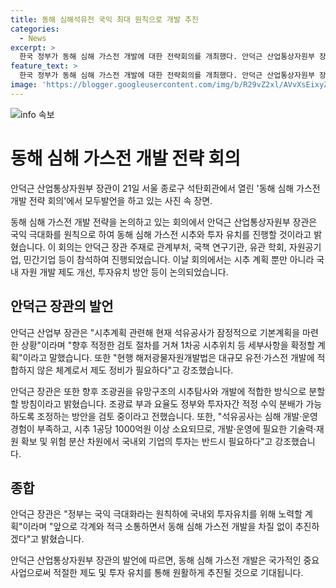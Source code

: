 ```yaml
---
title: 동해 심해석유전 국익 최대 원칙으로 개발 추진
categories:
  - News
excerpt: >
  한국 정부가 동해 심해 가스전 개발에 대한 전략회의를 개최했다. 안덕근 산업통상자원부 장관은 국익 극대화를 원칙으로 시추와 투자 유치를 계획하고, 조광제도 정비 및 적정 수익 분배 등을 강조했다. 또한, 현행 법은 대규모 유전·가스전 개발에 부적합하다며 제도 정비가 필요하다고 강조했으며, 국내외 기업의 투자가 필요하다고 강조하며, 향후 개발을 차질 없이 추진할 계획이라고 밝혔다. 
feature_text: >
  한국 정부가 동해 심해 가스전 개발에 대한 전략회의를 개최했다. 안덕근 산업통상자원부 장관은 국익 극대화를 원칙으로 시추와 투자 유치를 계획하고, 조광제도 정비 및 적정 수익 분배 등을 강조했다. 또한, 현행 법은 대규모 유전·가스전 개발에 부적합하다며 제도 정비가 필요하다고 강조했으며, 국내외 기업의 투자가 필요하다고 강조하며, 향후 개발을 차질 없이 추진할 계획이라고 밝혔다. 
image: 'https://blogger.googleusercontent.com/img/b/R29vZ2xl/AVvXsEixyZcFfHzMRdzZMjFBmAUKJYCLCGyLL1o632UiGVXcaFdKo_bkvkuCioo0uUKlGfBVcT3P84aROyZIXSBEx3Aw5nCQ3pTgDom1WDC4m8eifvWiAmWEEVb4x6G_l8C0QH225ldMjyaFvpxGEBGNO37VmDTDMHGhJPq73UglMfDca1-0aw/s1600/blogspot.png'
---
```


<p><img src="https://blogger.googleusercontent.com/img/b/R29vZ2xl/AVvXsEixyZcFfHzMRdzZMjFBmAUKJYCLCGyLL1o632UiGVXcaFdKo_bkvkuCioo0uUKlGfBVcT3P84aROyZIXSBEx3Aw5nCQ3pTgDom1WDC4m8eifvWiAmWEEVb4x6G_l8C0QH225ldMjyaFvpxGEBGNO37VmDTDMHGhJPq73UglMfDca1-0aw/s1600/blogspot.png" alt="info 속보" /></p>

<h1>동해 심해 가스전 개발 전략 회의</h1>

<p data-ke-size="size16">안덕근 산업통상자원부 장관이 21일 서울 종로구 석탄회관에서 열린 '동해 심해 가스전 개발 전략 회의'에서 모두발언을 하고 있는 사진 속 장면.</p>

<p>동해 심해 가스전 개발 전략을 논의하고 있는 회의에서 안덕근 산업통상자원부 장관은 국익 극대화를 원칙으로 하여 동해 심해 가스전 시추와 투자 유치를 진행할 것이라고 밝혔습니다. 이 회의는 안덕근 장관 주재로 관계부처, 국책 연구기관, 유관 학회, 자원공기업, 민간기업 등이 참석하여 진행되었습니다. 이날 회의에서는 시추 계획 뿐만 아니라 국내 자원 개발 제도 개선, 투자유치 방안 등이 논의되었습니다.</p>

<h2 data-ke-size="size26">안덕근 장관의 발언</h2>

<p data-ke-size="size16">안덕근 산업부 장관은 "시추계획 관련해 현재 석유공사가 잠정적으로 기본계획을 마련한 상황"이라며 "향후 적정한 검토 절차를 거쳐 1차공 시추위치 등 세부사항을 확정할 계획"이라고 말했습니다. 또한 "현행 해저광물자원개발법은 대규모 유전·가스전 개발에 적합하지 않은 체계로서 제도 정비가 필요하다"고 강조했습니다.</p>

<p>안덕근 장관은 또한 향후 조광권을 유망구조의 시추탐사와 개발에 적합한 방식으로 분할할 방침이라고 밝혔습니다. 조광료 부과 요율도 정부와 투자자간 적정 수익 분배가 가능하도록 조정하는 방안을 검토 중이라고 전했습니다. 또한, "석유공사는 심해 개발·운영 경험이 부족하고, 시추 1공당 1000억원 이상 소요되므로, 개발·운영에 필요한 기술력·재원 확보 및 위험 분산 차원에서 국내외 기업의 투자는 반드시 필요하다"고 강조했습니다.</p>

<h2 data-ke-size="size26">종합</h2>

<p data-ke-size="size16">안덕근 장관은 "정부는 국익 극대화라는 원칙하에 국내외 투자유치를 위해 노력할 계획"이라며 "앞으로 각계와 적극 소통하면서 동해 심해 가스전 개발을 차질 없이 추진하겠다"고 밝혔습니다.</p>

<p>안덕근 산업통상자원부 장관의 발언에 따르면, 동해 심해 가스전 개발은 국가적인 중요사업으로써 적절한 제도 및 투자 유치를 통해 원활하게 추진될 것으로 기대됩니다.</p>

